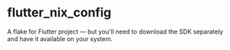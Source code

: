 # flutter_nix_config
A flake for Flutter project — but you'll need to download the SDK separately and have it available on your system.
